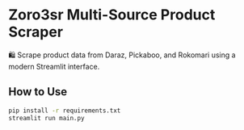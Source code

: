 # Zoro3sr Multi-Source Product Scraper

🛍️ Scrape product data from Daraz, Pickaboo, and Rokomari using a modern Streamlit interface.

## How to Use

```bash
pip install -r requirements.txt
streamlit run main.py
